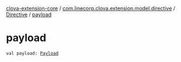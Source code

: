 [clova-extension-core](../../index.md) / [com.linecorp.clova.extension.model.directive](../index.md) / [Directive](index.md) / [payload](./payload.md)

# payload

`val payload: `[`Payload`](../../com.linecorp.clova.extension.model.payload/-payload.md)